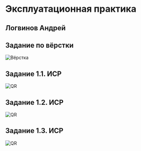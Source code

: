 # Эксплуатационная практика
## Логвинов Андрей


## Задание по вёрстки
![Вёрстка](http://qrcoder.ru/code/?https%3A%2F%2Fgithub.com%2Fherzenuni%2Fzadanie-po-markdown-i-git-krakadushka%2Fblob%2Fmain%2FREADME.md&4&0)

## Задание 1.1. ИСР
![QR](http://qrcoder.ru/code/?https%3A%2F%2Fgithub.com%2Fkrakadushka%2Fivt_2gr_3s_gr_practice%2Fblob%2Fmain%2F%25D0%259B%25D0%25BE%25D0%25B3%25D0%25B2%25D0%25B8%25D0%25BD%25D0%25BE%25D0%25B2%2520%25D0%2590%25D0%25BD%25D0%25B4%25D1%2580%25D0%25B5%25D0%25B9%2520%25D0%2594%25D0%25BC%25D0%25B8%25D1%2582%25D1%2580%25D0%25B8%25D0%25B5%25D0%25B2%25D0%25B8%25D1%2587%252C%25202%2520%25D0%25B3%25D1%2580%252C%25203%2520%25D0%25BF%2520%25D0%25B3%25D1%2580%252C%2520%25D0%2598%25D0%25A1%25D0%25A0%25201.1.pdf&4&0)

## Задание 1.2. ИСР
![QR](http://qrcoder.ru/code/?https%3A%2F%2Fgithub.com%2Fkrakadushka%2Fivt_2gr_3s_gr_practice%2Fblob%2Fmain%2Fimage.png&4&0)

## Задание 1.3. ИСР
![QR](http://qrcoder.ru/code/?https%3A%2F%2Fgithub.com%2Fkrakadushka%2Fivt_2gr_3s_gr_practice%2Fblob%2Fmain%2F%25D0%259B%25D0%25BE%25D0%25B3%25D0%25B2%25D0%25B8%25D0%25BD%25D0%25BE%25D0%25B2%2520%25D0%2590%25D0%25BD%25D0%25B4%25D1%2580%25D0%25B5%25D0%25B9%2520%25D0%2594%25D0%25BC%25D0%25B8%25D1%2582%25D1%2580%25D0%25B8%25D0%25B5%25D0%25B2%25D0%25B8%25D1%2587%252C%25202%2520%25D0%25B3%25D1%2580%252C%25203%2520%25D0%25BF%2520%25D0%25B3%25D1%2580%252C%2520%25D0%2598%25D0%25A1%25D0%25A0%25201.3.pdf&4&0)
